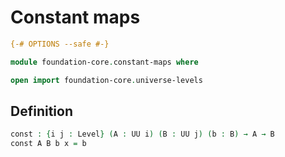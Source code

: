 #  Constant maps

```agda
{-# OPTIONS --safe #-}

module foundation-core.constant-maps where

open import foundation-core.universe-levels
```

## Definition

```agda
const : {i j : Level} (A : UU i) (B : UU j) (b : B) → A → B
const A B b x = b
```
